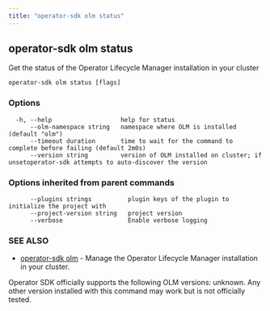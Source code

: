 ```yaml
---
title: "operator-sdk olm status"
---
```

## operator-sdk olm status

Get the status of the Operator Lifecycle Manager installation in your cluster

```
operator-sdk olm status [flags]
```

### Options

```
  -h, --help                   help for status
      --olm-namespace string   namespace where OLM is installed (default "olm")
      --timeout duration       time to wait for the command to complete before failing (default 2m0s)
      --version string         version of OLM installed on cluster; if unsetoperator-sdk attempts to auto-discover the version
```

### Options inherited from parent commands

```
      --plugins strings          plugin keys of the plugin to initialize the project with
      --project-version string   project version
      --verbose                  Enable verbose logging
```

### SEE ALSO

* [operator-sdk olm](../operator-sdk_olm)	 - Manage the Operator Lifecycle Manager installation in your cluster.

Operator SDK officially supports the following OLM versions: unknown.
Any other version installed with this command may work but is not officially tested.

